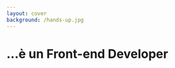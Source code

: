 ```yaml
---
layout: cover
background: /hands-up.jpg
---
```


<h1 class="inline-block bg-gray-900 px-4 font-bold">...è un Front-end Developer</h1>

